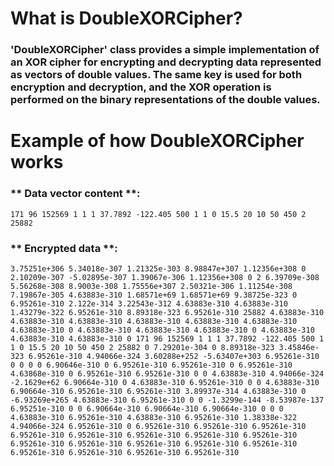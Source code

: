 # What is DoubleXORCipher? 
 ### 'DoubleXORCipher' class provides a simple implementation of an XOR cipher for encrypting and decrypting data   represented as vectors of double values. The same key is used for both encryption and decryption, and the XOR operation is performed on the binary representations of the double values.



# Example of how DoubleXORCipher works
  ### ** Data vector content **:
    171 96 152569 1 1 1 37.7892 -122.405 500 1 1 0 15.5 20 10 50 450 2 25882

  ### ** Encrypted data **: 
    3.75251e+306 5.34018e-307 1.21325e-303 8.98847e+307 1.12356e+308 0 2.10209e-307 -5.02895e-307 1.39067e-306 1.12356e+308 0 2 6.39709e-308 5.56268e-308 8.9003e-308 1.75556e+307 2.50321e-306 1.11254e-308 7.19867e-305 4.63883e-310 1.68571e+69 1.68571e+69 9.38725e-323 0 6.95261e-310 2.122e-314 3.22543e-312 4.63883e-310 4.63883e-310 1.43279e-322 6.95261e-310 8.89318e-323 6.95261e-310 25882 4.63883e-310 4.63883e-310 4.63883e-310 4.63883e-310 4.63883e-310 4.63883e-310 4.63883e-310 0 4.63883e-310 4.63883e-310 4.63883e-310 0 4.63883e-310 4.63883e-310 4.63883e-310 0 171 96 152569 1 1 1 37.7892 -122.405 500 1 1 0 15.5 20 10 50 450 2 25882 0 7.29201e-304 0 8.89318e-323 3.45846e-323 6.95261e-310 4.94066e-324 3.60288e+252 -5.63407e+303 6.95261e-310 0 0 0 0 6.90646e-310 0 6.95261e-310 6.95261e-310 0 6.95261e-310 4.63868e-310 0 6.95261e-310 6.95261e-310 0 0 4.63883e-310 4.94066e-324 -2.1629e+62 6.90664e-310 0 4.63883e-310 6.95261e-310 0 0 4.63883e-310 6.90664e-310 6.95261e-310 6.95261e-310 3.89937e-314 4.63883e-310 0 -6.93269e+265 4.63883e-310 6.95261e-310 0 0 -1.3299e-144 -8.53987e-137 6.95251e-310 0 0 6.90664e-310 6.90664e-310 6.90664e-310 0 0 0 4.63883e-310 6.95261e-310 4.63883e-310 6.95261e-310 1.38338e-322 4.94066e-324 6.95261e-310 0 6.95261e-310 6.95261e-310 6.95261e-310 6.95261e-310 6.95261e-310 6.95261e-310 6.95261e-310 6.95261e-310 6.95261e-310 6.95261e-310 6.95261e-310 6.95261e-310 6.95261e-310 6.95261e-310 6.95261e-310 6.95261e-310 6.95261e-310 
